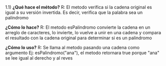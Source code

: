 1.1) 
**¿Qué hace el método?**
R: El metodo verifica si la cadena original es igual a su versión invertida. Es decir, verifica que la palabra sea un palindromo

**¿Cómo lo hace?**
R: El metodo esPalindromo convierte la cadena en un arreglo de caracteres, lo invierte, lo vuelve a unir en una cadena y compara el resultado con la cadena original para determinar si es un palindromo

**¿Cómo lo uso?**
R: Se llama al metodo pasando una cadena como argumento
Ej:
esPalindromo("ana"), el metodo retornara true porque "ana" se lee igual al derecho y al reves